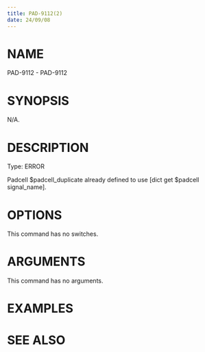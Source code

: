 ```yaml
---
title: PAD-9112(2)
date: 24/09/08
---
```


# NAME

PAD-9112 - PAD-9112

# SYNOPSIS

N/A.

# DESCRIPTION

Type: ERROR

Padcell $padcell_duplicate already defined to use [dict get $padcell signal_name].

# OPTIONS

This command has no switches.

# ARGUMENTS

This command has no arguments.

# EXAMPLES

# SEE ALSO

